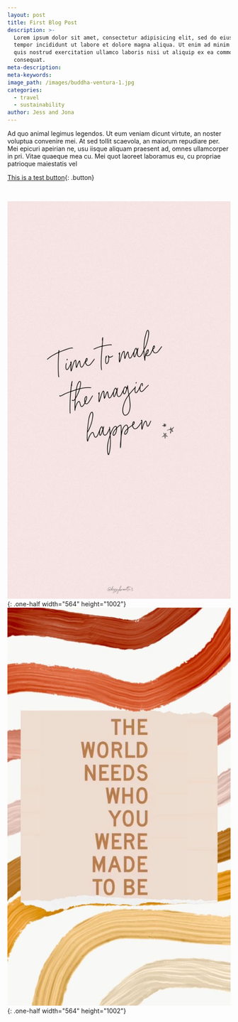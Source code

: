 ```yaml
---
layout: post
title: First Blog Post
description: >-
  Lorem ipsum dolor sit amet, consectetur adipisicing elit, sed do eiusmod
  tempor incididunt ut labore et dolore magna aliqua. Ut enim ad minim veniam,
  quis nostrud exercitation ullamco laboris nisi ut aliquip ex ea commodo
  consequat.
meta-description:
meta-keywords:
image_path: /images/buddha-ventura-1.jpg
categories:
  - travel
  - sustainability
author: Jess and Jona
---
```


Ad quo animal legimus legendos. Ut eum veniam dicunt virtute, an noster voluptua convenire mei. At sed tollit scaevola, an maiorum repudiare per. Mei epicuri apeirian ne, usu iisque aliquam praesent ad, omnes ullamcorper in pri. Vitae quaeque mea cu. Mei quot laoreet laboramus eu, cu propriae patrioque maiestatis vel

[This is a test button](/2019/first-blog-post){: .button}

&nbsp;

![](/uploads/46885e299401ec61498d572ffbb412af.jpg){: .one-half width="564" height="1002"}![](/uploads/1a6875632231b56ebc8b1e57a87d19b3-1.jpg){: .one-half width="564" height="1002"}